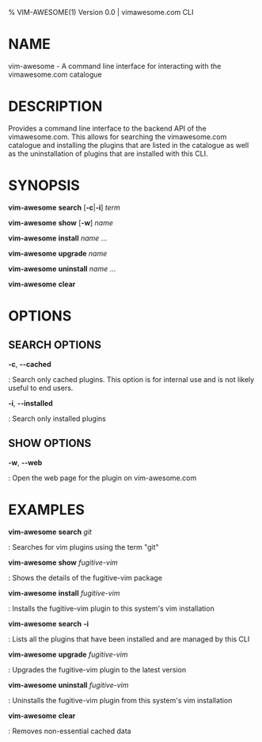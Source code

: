 % VIM-AWESOME(1) Version 0.0 | vimawesome.com CLI

# NAME

vim-awesome - A command line interface for interacting with the vimawesome.com catalogue

# DESCRIPTION

Provides a command line interface to the backend API of the vimawesome.com. This allows for searching the vimawesome.com catalogue and installing the plugins that are listed in the catalogue as well as the uninstallation of plugins that are installed with this CLI.

# SYNOPSIS

**vim-awesome** **search** [**-c**|**-i**] _term_

**vim-awesome** **show** [**-w**] _name_

**vim-awesome** **install** _name_ ...

**vim-awesome** **upgrade** _name_

**vim-awesome** **uninstall** _name_ ...

**vim-awesome** **clear**

# OPTIONS

## SEARCH OPTIONS

**-c**, **\-\-cached**

: Search only cached plugins. This option is for internal use and is not likely useful to end users.

**-i**, **\-\-installed**

: Search only installed plugins

## SHOW OPTIONS

**-w**, **\-\-web**

: Open the web page for the plugin on vim-awesome.com

# EXAMPLES

**vim-awesome** **search** _git_

: Searches for vim plugins using the term "git"

**vim-awesome** **show** _fugitive-vim_

: Shows the details of the fugitive-vim package

**vim-awesome** **install** _fugitive-vim_

: Installs the fugitive-vim plugin to this system's vim installation

**vim-awesome** **search** **-i**

: Lists all the plugins that have been installed and are managed by this CLI

**vim-awesome** **upgrade** _fugitive-vim_

: Upgrades the fugitive-vim plugin to the latest version

**vim-awesome** **uninstall** _fugitive-vim_

: Uninstalls the fugitive-vim plugin from this system's vim installation

**vim-awesome** **clear**

: Removes non-essential cached data

